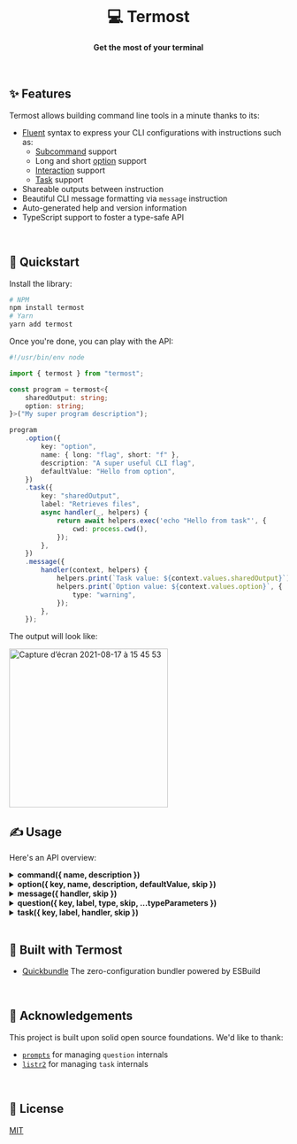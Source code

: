<br>
<div align="center">
    <h1>💻 Termost</h1>
    <strong>Get the most of your terminal</strong>
</div>
<br>
<br>

## ✨ Features

Termost allows building command line tools in a minute thanks to its:

-   [Fluent](https://en.wikipedia.org/wiki/Fluent_interface) syntax to express your CLI configurations with instructions such as:
    -   [Subcommand](example/withCommand.ts) support
    -   Long and short [option](example/withOption.ts) support
    -   [Interaction](example/withQuestion.ts) support
    -   [Task](example/withTask.ts) support
-   Shareable outputs between instruction
-   Beautiful CLI message formatting via `message` instruction
-   Auto-generated help and version information
-   TypeScript support to foster a type-safe API

<br>

## 🚀 Quickstart

Install the library:

```bash
# NPM
npm install termost
# Yarn
yarn add termost
```

Once you're done, you can play with the API:

```ts
#!/usr/bin/env node

import { termost } from "termost";

const program = termost<{
	sharedOutput: string;
	option: string;
}>("My super program description");

program
	.option({
		key: "option",
		name: { long: "flag", short: "f" },
		description: "A super useful CLI flag",
		defaultValue: "Hello from option",
	})
	.task({
		key: "sharedOutput",
		label: "Retrieves files",
		async handler(_, helpers) {
			return await helpers.exec('echo "Hello from task"', {
				cwd: process.cwd(),
			});
		},
	})
	.message({
		handler(context, helpers) {
			helpers.print(`Task value: ${context.values.sharedOutput}`);
			helpers.print(`Option value: ${context.values.option}`, {
				type: "warning",
			});
		},
	});
```

The output will look like:

<img width="287" alt="Capture d’écran 2021-08-17 à 15 45 53" src="https://user-images.githubusercontent.com/10498826/129737100-52d70ee4-66a1-4f56-96ec-b56c7f378a50.png">

<br>

## ✍️ Usage

Here's an API overview:

<details>
<summary><b>command({ name, description })</b></summary>
<p>

```ts
#!/usr/bin/env node

import { termost } from "termost";

const program = termost("Example to showcase the `command` API");

program
	.command({
		name: "build",
		description: "Transpile and bundle in production mode",
	})
	.message({
		handler(context, helpers) {
			helpers.print(
				`👋 Hello, I'm the ${context.currentCommand} command`
			);
		},
	});

program
	.command({
		name: "watch",
		description: "Rebuild your assets on any code change",
	})
	.message({
		handler(context, helpers) {
			helpers.print(
				`👋 Hello, I'm the ${context.currentCommand} command`,
				{ type: "warning" }
			);
		},
	});
```

</p>
</details>

<details>
<summary><b>option({ key, name, description, defaultValue, skip })</b></summary>
<p>

```ts
#!/usr/bin/env node

import { termost } from "termost";

type ProgramContext = {
	optionWithAlias: number;
	optionWithoutAlias: string;
};

const program = termost<ProgramContext>("Example to showcase the `option` API");

program
	.option({
		key: "optionWithAlias",
		name: { long: "shortOption", short: "s" },
		description: "Useful CLI flag",
		defaultValue: 0,
	})
	.option({
		key: "optionWithoutAlias",
		name: "longOption",
		description: "Useful CLI flag",
		defaultValue: "defaultValue",
	})
	.message({
		handler(context, helpers) {
			helpers.print(JSON.stringify(context, null, 2));
		},
	});
```

</p>
</details>

<details>
<summary><b>message({ handler, skip })</b></summary>
<p>

```ts
#!/usr/bin/env node

import { termost } from "termost";

const program = termost("Example to showcase the `message` API");

program.message({
	handler(context, helpers) {
		const content =
			"A content formatted thanks to the `print` helper presets.";

		helpers.print(content);
		helpers.print(content, { type: "warning" });
		helpers.print(content, { type: "error" });
		helpers.print(content, { type: "success" });
		helpers.print(content, {
			type: "information",
			label: "👋 You can also customize the label",
		});
		helpers.print(["I support also", "multilines", "with array input"], {
			type: "information",
			label: "👋 You can also customize the label",
		});
		console.log(
			helpers.format(
				"\nYou can also have a total control on the formatting through the `format` helper.",
				{
					color: "white",
					modifier: ["italic", "strikethrough", "bold"],
				}
			)
		);
	},
});
```

</p>
</details>

<details>
<summary><b>question({ key, label, type, skip, ...typeParameters })</b></summary>
<p>

```ts
#!/usr/bin/env node

type ProgramContext = {
	question1: "singleOption1" | "singleOption2";
	question2: Array<"multipleOption1" | "multipleOption2">;
	question3: boolean;
	question4: string;
};

const program = termost<ProgramContext>(
	"Example to showcase the `question` API"
);

program
	.question({
		type: "select",
		key: "question1",
		label: "What is your single choice?",
		options: ["singleOption1", "singleOption2"],
		defaultValue: "singleOption2",
	})
	.question({
		type: "multiselect",
		key: "question2",
		label: "What is your multiple choices?",
		options: ["multipleOption1", "multipleOption2"],
		defaultValue: ["multipleOption2"],
	})
	.question({
		type: "confirm",
		key: "question3",
		label: "Are you sure to skip next question?",
		defaultValue: false,
	})
	.question({
		type: "text",
		key: "question4",
		label: (context) =>
			`Dynamic question label generated from a contextual value: ${context.values.question1}`,
		defaultValue: "Empty input",
		skip(context) {
			return Boolean(context.values.question3);
		},
	})
	.message({
		handler(context, helpers) {
			helpers.print(JSON.stringify(context.values, null, 4));
		},
	});
```

</p>
</details>

<details>
<summary><b>task({ key, label, handler, skip })</b></summary>
<p>

```ts
#!/usr/bin/env node

import { termost } from "termost";

type ProgramContext = {
	computedFromOtherTaskValues: "big" | "small";
	execOutput: string;
	size: number;
};

const program = termost<ProgramContext>("Example to showcase the `task` API");

program
	.task({
		key: "size",
		label: "Task with returned value (persisted)",
		async handler() {
			return 45;
		},
	})
	.task({
		label: "Task with side-effect only (no persisted value)",
		handler() {
			// @note: side-effect only handler
		},
	})
	.task({
		key: "computedFromOtherTaskValues",
		label: "Task can also access other persisted task context",
		handler(context) {
			if (context.values.size > 2000) {
				return Promise.resolve("big");
			}

			return Promise.resolve("small");
		},
	})
	.task({
		key: "execOutput",
		label: "Or even execute external commands thanks to its provided helpers",
		handler(context, helpers) {
			return helpers.exec("ls -al");
		},
	})
	.task({
		label: "A task can be skipped as well",
		async handler() {
			await wait(2000);

			return Promise.resolve("Super long task");
		},
		skip(context) {
			const needOptimization = context.values.size > 2000;

			return !needOptimization;
		},
	})
	.task({
		label: (context) =>
			`A task can have a dynamic label generated from contextual values: ${context.values.computedFromOtherTaskValues}`,
		async handler() {},
	})
	.message({
		handler(context, helpers) {
			helpers.print(
				`A task with a specified "key" can be retrieved here. Size = ${context.values.size}. If no "key" was specified the task returned value cannot be persisted across program instructions.`
			);

			console.info(JSON.stringify(context, null, 2));
		},
	});

const wait = (delay: number) => {
	return new Promise((resolve) => setTimeout(resolve, delay));
};
```

</p>
</details>

<br>

## 🤩 Built with Termost

-   [Quickbundle](https://github.com/adbayb/quickbundle) The zero-configuration bundler powered by ESBuild

<br>

## 💙 Acknowledgements

This project is built upon solid open source foundations. We'd like to thank:

-   [`prompts`](https://www.npmjs.com/package/prompts) for managing `question` internals
-   [`listr2`](https://www.npmjs.com/package/listr2) for managing `task` internals

<br>

## 📖 License

[MIT](./LICENSE "License MIT")
